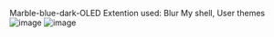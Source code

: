 Marble-blue-dark-OLED
Extention used: Blur My shell, User themes
![image](https://github.com/vishal-ahirwar/Marble-blue-dark-OLED/assets/73791462/71812036-05d4-4a0f-8918-cccbe396e618)
![image](https://github.com/vishal-ahirwar/Marble-blue-dark-OLED/assets/73791462/21d2491e-7711-42e9-9414-6d808add3661)



